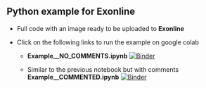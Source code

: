 ## Python example for **Exonline**

* Full code with an image ready to be uploaded to **Exonline**

* Click on the following links to run the example on google colab 

    * **Example__NO_COMMENTS.ipynb** [![Binder](https://colab.research.google.com/assets/colab-badge.svg)](https://github.com/joaochenriques/OpenEDX/blob/master/Example_running_in_colab/Example__NO_COMMENTS.ipynb)

    * Similar to the previous notebook but with comments 
      **Example__COMMENTED.ipynb** [![Binder](https://colab.research.google.com/assets/colab-badge.svg)](https://github.com/joaochenriques/OpenEDX/blob/master/Example_running_in_colab/Example__COMMENTED.ipynb)
